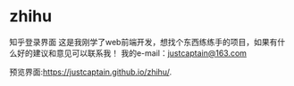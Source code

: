 # zhihu
知乎登录界面
这是我刚学了web前端开发，想找个东西练练手的项目，如果有什么好的建议和意见可以联系我！
我的e-mail：justcaptain@163.com


预览界面:https://justcaptain.github.io/zhihu/.
 
